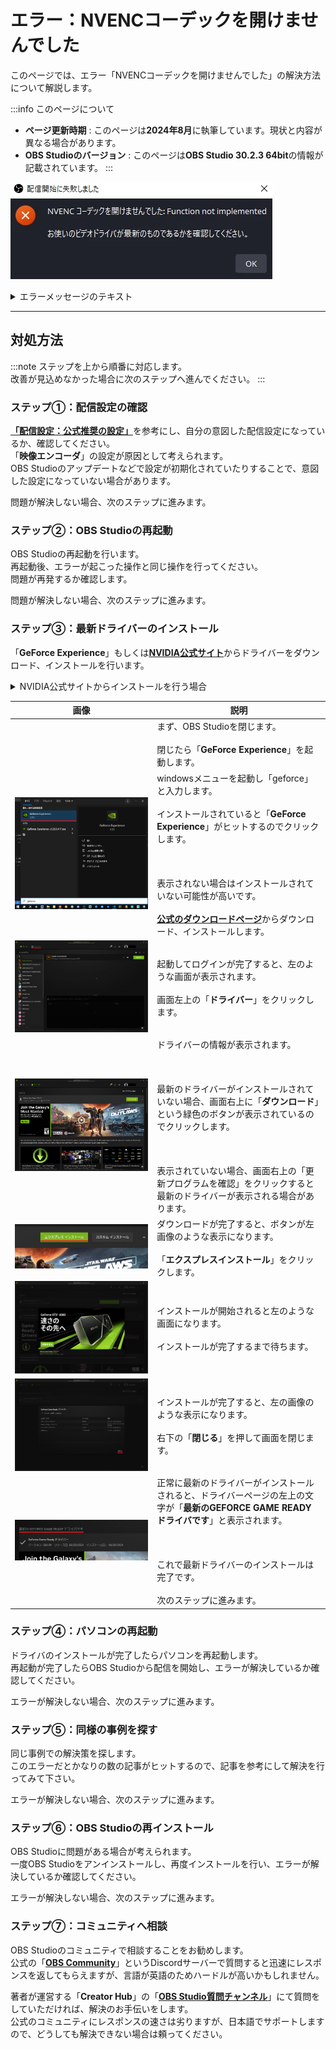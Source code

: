 # エラー：NVENCコーデックを開けませんでした

このページでは、エラー「NVENCコーデックを開けませんでした」の解決方法について解説します。

:::info このページについて

- **ページ更新時期** : このページは**2024年8月**に執筆しています。現状と内容が異なる場合があります。
- **OBS Studioのバージョン** : このページは**OBS Studio 30.2.3 64bit**の情報が記載されています。
:::

![cant_open_nvenc_codec](cant_open_nvenc_codec.png)

<details>
  	<summary>エラーメッセージのテキスト</summary>

	>配信開始に失敗しました
	>
	>NVENCコーデックを開けませんでした: Function not implemented  
	>お使いのビデオドライバが最新のものであるかを確認してください。

</details>

***

## 対処方法

:::note 
ステップを上から順番に対応します。  
改善が見込めなかった場合に次のステップへ進んでください。
:::

### ステップ①：配信設定の確認

[**「配信設定：公式推奨の設定」**](/docs/obs_studio/recommended_setting/streaming.md)を参考にし、自分の意図した配信設定になっているか、確認してください。  
「**映像エンコーダ**」の設定が原因として考えられます。  
OBS Studioのアップデートなどで設定が初期化されていたりすることで、意図した設定になっていない場合があります。

問題が解決しない場合、次のステップに進みます。

### ステップ②：OBS Studioの再起動

OBS Studioの再起動を行います。  
再起動後、エラーが起こった操作と同じ操作を行ってください。  
問題が再発するか確認します。

問題が解決しない場合、次のステップに進みます。

### ステップ③：最新ドライバーのインストール

「**GeForce Experience**」もしくは[**NVIDIA公式サイト**](https://www.nvidia.com/ja-jp/drivers/)からドライバーをダウンロード、インストールを行います。

<details>
  	<summary>NVIDIA公式サイトからインストールを行う場合</summary>

	以下のような入力欄に、自分の使用しているグラフィックボードの型番を入力して検索する必要があります。  
	ドライバーは都度新しいバージョンがリリースされるため、毎回入力する手間がないように「GeForce Experience」を導入することをお勧めします。
	![nvidia_driver_install_manual](nvidia_driver_install_manual.png)  


	「GeForce Experience」は[**公式のダウンロードページ**](https://www.nvidia.com/ja-jp/geforce/geforce-experience/download/)からダウンロード、インストールを行えます。

</details>

|画像|説明|
|:---:|---|
||まず、OBS Studioを閉じます。<br></br>閉じたら「**GeForce Experience**」を起動します。|
|![geforce_experience_window_search](geforce_experience_window_search.png)|windowsメニューを起動し「geforce」と入力します。<br></br>インストールされていると「**GeForce Experience**」がヒットするのでクリックします。<br></br><br></br>表示されない場合はインストールされていない可能性が高いです。<br></br>[**公式のダウンロードページ**](https://www.nvidia.com/ja-jp/geforce/geforce-experience/download/)からダウンロード、インストールします。|
|![gforce_experience_home](gforce_experience_home.png)|起動してログインが完了すると、左のような画面が表示されます。<br></br>画面左上の「**ドライバー**」をクリックします。|
|![gforce_experience_driver](gforce_experience_driver.png)|ドライバーの情報が表示されます。<br></br><br></br>最新のドライバーがインストールされていない場合、画面右上に「**ダウンロード**」という緑色のボタンが表示されているのでクリックします。<br></br><br></br>表示されていない場合、画面右上の「更新プログラムを確認」をクリックすると最新のドライバーが表示される場合があります。|
|![geforce_experience_express_install](geforce_experience_express_install.png)|ダウンロードが完了すると、ボタンが左画像のような表示になります。<br></br>「**エクスプレスインストール**」をクリックします。|
|![geforce_experience_now_install](geforce_experience_now_install.png)|インストールが開始されると左のような画面になります。<br></br>インストールが完了するまで待ちます。|
|![geforce_experience_finish_install](geforce_experience_finish_install.png)|インストールが完了すると、左の画像のような表示になります。<br></br>右下の「**閉じる**」を押して画面を閉じます。|
|![geforce_experience_up_to_date](geforce_experience_up_to_date.png)|正常に最新のドライバーがインストールされると、ドライバーページの左上の文字が「**最新のGEFORCE	 GAME READY ドライバです**」と表示されます。<br></br><br></br>これで最新ドライバーのインストールは完了です。<br></br>次のステップに進みます。|

### ステップ④：パソコンの再起動

ドライバのインストールが完了したらパソコンを再起動します。  
再起動が完了したらOBS Studioから配信を開始し、エラーが解決しているか確認してください。

エラーが解決しない場合、次のステップに進みます。

### ステップ⑤：同様の事例を探す

同じ事例での解決策を探します。  
このエラーだとかなりの数の記事がヒットするので、記事を参考にして解決を行ってみて下さい。

エラーが解決しない場合、次のステップに進みます。

### ステップ⑥：OBS Studioの再インストール

OBS Studioに問題がある場合が考えられます。  
一度OBS Studioをアンインストールし、再度インストールを行い、エラーが解決しているか確認してください。

エラーが解決しない場合、次のステップに進みます。

### ステップ⑦：コミュニティへ相談

OBS Studioのコミュニティで相談することをお勧めします。  
公式の「[**OBS Community**](https://discord.com/invite/obsproject)」というDiscordサーバーで質問すると迅速にレスポンスを返してもらえますが、言語が英語のためハードルが高いかもしれません。

著者が運営する「**Creator Hub**」の「[**OBS Studio質問チャンネル**](https://discord.com/channels/1263178523217236162/1263179354041749587)」にて質問をしていただければ、解決のお手伝いをします。  
公式のコミュニティにレスポンスの速さは劣りますが、日本語でサポートしますので、どうしても解決できない場合は頼ってください。  